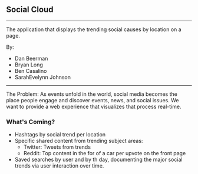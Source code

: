 ## Social Cloud
---

The application that displays the trending social causes by location on a page.

By: 
  - Dan Beerman
  - Bryan Long
  - Ben Casalino
  - SarahEvelynn Johnson

---

The Problem:
As events unfold in the world, social media becomes the place people engage and discover events, news, and social issues. 
We want to provide a web experience that visualizes that process real-time. 


### What's Coming? 
- Hashtags by social trend per location
- Specific shared content from trending subject areas: 
  - Twitter: Tweets from trends
  - Reddit: Top content in the for of a car per upvote on the front page
- Saved searches by user and by th day, documenting the major social trends via user interaction over time. 